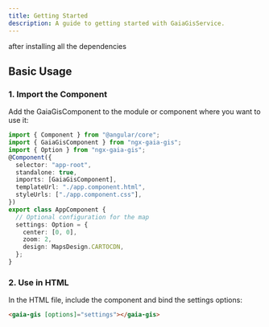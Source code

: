 ```yaml
---
title: Getting Started
description: A guide to getting started with GaiaGisService.
---
```


after installing all the dependencies

## Basic Usage

### 1. Import the Component

Add the GaiaGisComponent to the module or component where you want to use it:

```typescript
import { Component } from "@angular/core";
import { GaiaGisComponent } from "ngx-gaia-gis";
import { Option } from "ngx-gaia-gis";
@Component({
  selector: "app-root",
  standalone: true,
  imports: [GaiaGisComponent],
  templateUrl: "./app.component.html",
  styleUrls: ["./app.component.css"],
})
export class AppComponent {
  // Optional configuration for the map
  settings: Option = {
    center: [0, 0],
    zoom: 2,
    design: MapsDesign.CARTOCDN,
  };
}
```

### 2. Use in HTML

In the HTML file, include the <gaia-gis> component and bind the settings options:

```html
<gaia-gis [options]="settings"></gaia-gis>
```
